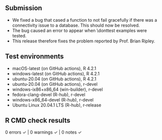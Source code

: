 ## Submission 

* We fixed a bug that cased a function to not fail gracefully if there 
was a connectivity issue to a database. This should now be resolved.
* The bug caused an error to appear when \donttest examples were tested.
* This release therefore fixes the problem reported by Prof. Brian Ripley.

## Test environments
* macOS-latest (on GitHub actions), R 4.2.1
* windows-latest (on GitHub actions), R 4.2.1
* ubuntu-20.04 (on GitHub actions), R 4.2.1
* ubuntu-20.04 (on GitHub actions), r-devel
* windows-ix86+x86_64 (win-builder), r-devel
* fedora-clang-devel (R-hub), r-devel
* windows-x86_64-devel (R-hub), r-devel
* Ubuntu Linux 20.04.1 LTS (R-hub), r-release

## R CMD check results

0 errors ✓ | 0 warnings ✓ | 0 notes ✓


